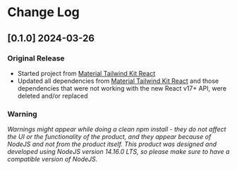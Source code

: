 # Change Log

## [0.1.0] 2024-03-26

### Original Release

- Started project from [Material Tailwind Kit React](https://www.creative-tim.com/product/material-tailwind-kit-react?ref=changelog-mtkr)
- Updated all dependencies from [Material Tailwind Kit React](https://www.creative-tim.com/product/material-tailwind-kit-react?ref=changelog-mtkr) and those dependencies that were not working with the new React v17+ API, were deleted and/or replaced

### Warning

_Warnings might appear while doing a clean npm install - they do not affect the UI or the functionality of the product, and they appear because of NodeJS and not from the product itself._
_This product was designed and developed using NodeJS version 14.16.0 LTS, so please make sure to have a compatible version of NodeJS._
